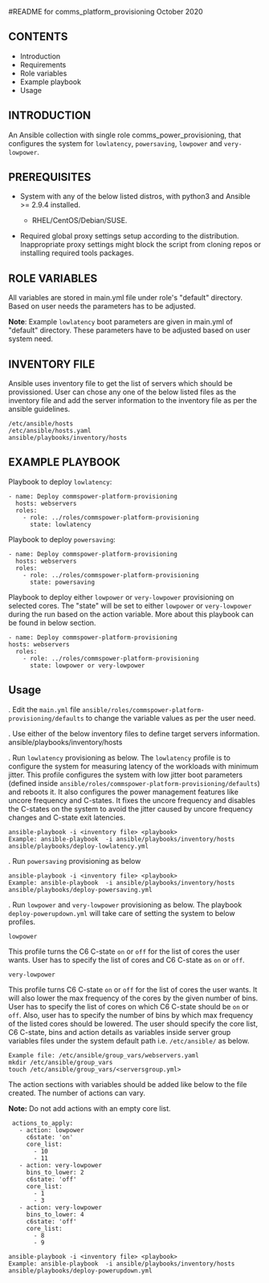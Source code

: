 #README for comms_platform_provisioning
October 2020

## CONTENTS

- Introduction
- Requirements
- Role variables
- Example playbook
- Usage

## INTRODUCTION
An Ansible collection with single role comms_power_provisioning, that
 configures the system for `lowlatency`, `powersaving`, `lowpower` and `very-lowpower`.

## PREREQUISITES
- System with any of the below listed distros, with python3 and Ansible >= 2.9.4 installed.
  - RHEL/CentOS/Debian/SUSE.

- Required global proxy settings setup according to the distribution.
 Inappropriate proxy settings might block the script from cloning repos
 or installing required tools packages.

## ROLE VARIABLES
All variables are stored in main.yml file under role's "default" directory.
Based on user needs the parameters has to be adjusted.

**Note**: Example `lowlatency` boot parameters are given in main.yml of "default"
directory. These parameters have to be adjusted based on user system need.

## INVENTORY FILE
Ansible uses inventory file to get the list of servers which should be provissioned.
User can chose any one of the below listed files as the inventory file and
add the server information to the inventory file as per the ansible guidelines.

```
/etc/ansible/hosts
/etc/ansible/hosts.yaml
ansible/playbooks/inventory/hosts
```

## EXAMPLE PLAYBOOK
Playbook to deploy `lowlatency`:
```
- name: Deploy commspower-platform-provisioning
  hosts: webservers
  roles:
    - role: ../roles/commspower-platform-provisioning
      state: lowlatency
```

Playbook to deploy `powersaving`:
```
- name: Deploy commspower-platform-provisioning
  hosts: webservers
  roles:
    - role: ../roles/commspower-platform-provisioning
      state: powersaving
```

Playbook to deploy either `lowpower` or `very-lowpower` provisioning on selected cores. The "state" will be set to either `lowpower` or `very-lowpower` during the run based on the action variable. More about this playbook can be found in below section.
```
- name: Deploy commspower-platform-provisioning
hosts: webservers
  roles:
    - role: ../roles/commspower-platform-provisioning
      state: lowpower or very-lowpower
```

## Usage
  . Edit the `main.yml` file `ansible/roles/commspower-platform-provisioning/defaults` to
    change the variable values as per the user need.

  . Use either of the below inventory files to define target servers information.
    ansible/playbooks/inventory/hosts

  . Run `lowlatency` provisioning as below. The `lowlatency` profile is to configure
    the system for measuring latency of the workloads with minimum jitter. This profile
    configures the system with low jitter boot parameters
    (defined inside `ansible/roles/commspower-platform-provisioning/defaults`)
    and reboots it. It also configures the power management features like uncore frequency
    and C-states. It fixes the uncore frequency and disables the C-states on the system to
    avoid the jitter caused by uncore frequency changes and C-state exit latencies.

  ```
  ansible-playbook -i <inventory file> <playbook>
  Example: ansible-playbook  -i ansible/playbooks/inventory/hosts ansible/playbooks/deploy-lowlatency.yml
  ```
  . Run `powersaving` provisioning as below
  ```
  ansible-playbook -i <inventory file> <playbook>
  Example: ansible-playbook  -i ansible/playbooks/inventory/hosts ansible/playbooks/deploy-powersaving.yml
  ```
. Run `lowpower` and `very-lowpower` provisioning as below.
  The playbook `deploy-powerupdown.yml` will take care of setting the
  system to below profiles.

   ```lowpower```

   This profile turns the C6 C-state `on` or `off` for the list of cores the
   user wants. User has to specify the list of cores and C6 C-state as
   `on` or `off`.

  ```very-lowpower```

  This profile turns C6 C-state `on` or `off` for the list of cores the user
  wants. It will also lower the max frequency of the cores by the given number
  of bins. User has to specify the list of cores on which C6 C-state should be
  `on` or `off`. Also, user has to specify the number of bins by which max frequency
  of the listed cores should be lowered. The user should specify the core list,
  C6 C-state, bins and action details as variables inside server group variables
  files under the system default path i.e. `/etc/ansible/` as below.

  ```
  Example file: /etc/ansible/group_vars/webservers.yaml
  mkdir /etc/ansible/group_vars
  touch /etc/ansible/group_vars/<serversgroup.yml>
  ```
 The action sections with variables should be added like below to the file created.
 The number of actions can vary.

 **Note:** Do not add actions with an empty core list.

 ```
  actions_to_apply:
    - action: lowpower
      c6state: 'on'
      core_list:
        - 10
        - 11
    - action: very-lowpower
      bins_to_lower: 2
      c6state: 'off'
      core_list:
        - 1
        - 3
    - action: very-lowpower
      bins_to_lower: 4
      c6state: 'off'
      core_list:
        - 8
        - 9
 ```

  ```
  ansible-playbook -i <inventory file> <playbook>
  Example: ansible-playbook  -i ansible/playbooks/inventory/hosts ansible/playbooks/deploy-powerupdown.yml
  ```
